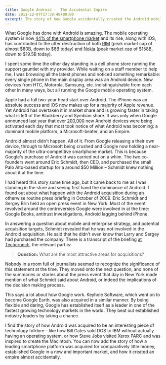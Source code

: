 ```yaml
---
title: Google Android -  The Accidental Empire
date: 2011-12-07T17:39:48+00:00
excerpt: The story of how Google accidentally created the Android mobile empire
---
```



What Google has done with Android is amazing. The mobile operating system is now [44% of the smartphone market](http://searchengineland.com/comscore-android-nears-50-us-smartphone-market-share-95768) and its rise, along with iOS, has contributed to the utter destruction of both [RIM](www.mondaynote.com/2011/12/05/behind-rim%E2%80%99s-485m-write-off/) (peak market cap of almost $80B, down to $8B today) and [Nokia](http://blogs.wsj.com/tech-europe/2011/02/09/full-text-nokia-ceo-stephen-elops-burning-platform-memo/) (peak market cap of $158B, down to $19.5B today).

I spent some time the other day standing in a cell phone store running the support gauntlet with my provider. While waiting on a staff member to help me, I was browsing all the latest phones and noticed something remarkable: every single phone in the main display area was an Android device. New devices from HTC, Motorola, Samsung, etc. indistinguishable from each other in many ways, but all running the Google mobile operating system.

Apple had a full two-year head start over Android. The iPhone was an absolute success and iOS now makes up for a majority of Apple revenue. Yet Android has overtaken it in market share and is growing faster in taking what is left of the Blackberry and Symbian share. It was only when Google announced last year that over [200,000](http://tech.fortune.cnn.com/2010/08/04/google-passes-the-200000-android-activationsday-mark/) new Android devices were being activated each day that most took notice of what Android was becoming: a dominant mobile platform, a Microsoft-beater, and an Empire.

Android almost didn't happen. All of it. From Google releasing a their own device, through to Microsoft being crushed and Google now holding a near-majority of the ultra-competitive smartphone market. This is because Google's purchase of Android was carried out on a whim. The two co-founders went around Eric Schmidt, then CEO, and purchased the small Palo Alto-based startup for a around $50 Million – Schmidt knew nothing about it at the time.

I had heard this story some time ago, but it came back to me as I was standing in the store and seeing first hand the dominance of Android. I found out about what happen with the Android acquisition during an otherwise routine press briefing in October of 2009. Eric Schmidt and Sergey Brin held an open press event in New York. Most of the event revolved around the controversies Google were involved in at the time: Google Books, antitrust investigations, Android lagging behind iPhone.

In answering a question about mobile and enterprise strategy, and potential acquisition targets, Schmidt revealed that he was not involved in the Android acquisition. He said that he didn't even know that Larry and Sergey had purchased the company. There is a transcript of the briefing [at Techcrunch](http://techcrunch.com/2009/10/07/a-conversation-with-sergey-brin/), the relevant part is:

> **Question:** What are the most attractive areas for acquisitions?

Nobody in a room full of journalists seemed to recognize the significance of this statement at the time. They moved onto the next question, and none of the summaries or stories about the press event that day in New York made mention of what Schmidt said about Android, or indeed the implications of the decision making process.

This says a lot about how Google work. Keyhole Software, which went on to become Google Earth, was also acquired in a similar manner. By being flexible and daring, Google has established itself as a leader in one of the fastest growing technology markets in the world. They beat out established industry leaders by taking a chance.

I find the story of how Android was acquired to be an interesting piece of technology folklore – like how Bill Gates sold DOS to IBM without actually having an operating system, or how Steve Jobs visited Xerox PARC and was inspired to create the Macintosh. You can now add the story of how a leading smartphone platform was acquired for comparatively little money, established Google in a new and important market, and how it created an empire almost accidentally.

